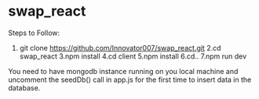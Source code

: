 # swap_react

Steps to Follow:
1. git clone https://github.com/Innovator007/swap_react.git
2.cd swap_react
3.npm install
4.cd client
5.npm install
6.cd..
7.npm run dev

You need to have mongodb instance running on you local machine and uncomment the seedDb() call in app.js for the first time to insert data in the database.

